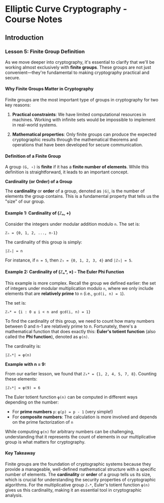 # Elliptic Curve Cryptography - Course Notes

## Introduction

### Lesson 5: Finite Group Definition

As we move deeper into cryptography, it's essential to clarify that we'll be working almost exclusively with **finite groups**. These groups are not just convenient—they're fundamental to making cryptography practical and secure.

#### Why Finite Groups Matter in Cryptography

Finite groups are the most important type of groups in cryptography for two key reasons:

1. **Practical constraints**: We have limited computational resources in machines. Working with infinite sets would be impossible to implement in real-world systems.

2. **Mathematical properties**: Only finite groups can produce the expected cryptographic results through the mathematical theorems and operations that have been developed for secure communication.

#### Definition of a Finite Group

A group `(G, ∘)` is **finite** if it has a **finite number of elements**. While this definition is straightforward, it leads to an important concept.

**Cardinality (or Order) of a Group**

The **cardinality** or **order** of a group, denoted as `|G|`, is the number of elements the group contains. This is a fundamental property that tells us the "size" of our group.

#### Example 1: Cardinality of (ℤₙ, +)

Consider the integers under modular addition modulo `n`. The set is:

`ℤₙ = {0, 1, 2, ..., n-1}`

The cardinality of this group is simply:

`|ℤₙ| = n`

For instance, if `n = 5`, then `ℤ₅ = {0, 1, 2, 3, 4}` and `|ℤ₅| = 5`.

#### Example 2: Cardinality of (ℤₙ*, ×) - The Euler Phi Function

This example is more complex. Recall the group we defined earlier: the set of integers under modular multiplication modulo `n`, where we only include elements that are **relatively prime** to `n` (i.e., `gcd(i, n) = 1`).

The set is:

`ℤₙ* = {i : 0 ≤ i < n and gcd(i, n) = 1}`

To find the cardinality of this group, we need to count how many numbers between 0 and n-1 are relatively prime to n. Fortunately, there's a mathematical function that does exactly this: **Euler's totient function** (also called the **Phi function**), denoted as `φ(n)`.

The cardinality is:

`|ℤₙ*| = φ(n)`

**Example with n = 9:**

From our earlier lesson, we found that `ℤ₉* = {1, 2, 4, 5, 7, 8}`. Counting these elements:

`|ℤ₉*| = φ(9) = 6`

The Euler totient function `φ(n)` can be computed in different ways depending on the number:
- For **prime numbers** `p`: `φ(p) = p - 1` (very simple!)
- For **composite numbers**: The calculation is more involved and depends on the prime factorization of `n`

While computing `φ(n)` for arbitrary numbers can be challenging, understanding that it represents the count of elements in our multiplicative group is what matters for cryptography.

#### Key Takeaway

Finite groups are the foundation of cryptographic systems because they provide a manageable, well-defined mathematical structure with a specific number of elements. The **cardinality** or **order** of a group tells us its size, which is crucial for understanding the security properties of cryptographic algorithms. For the multiplicative group `ℤₙ*`, Euler's totient function `φ(n)` gives us this cardinality, making it an essential tool in cryptographic analysis.
